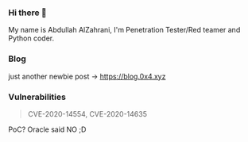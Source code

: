 ### Hi there 👋

My name is Abdullah AlZahrani, I'm Penetration Tester/Red teamer and Python coder.

### Blog
just another newbie post -> https://blog.0x4.xyz

### Vulnerabilities 

> CVE-2020-14554,
> CVE-2020-14635

PoC? Oracle said NO ;D
